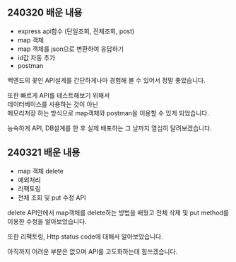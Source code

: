 ## 240320 배운 내용

- express api함수 (단일조회, 전체조회, post)
- map 객체
- map 객체를 json으로 변환하여 응답하기
- id값 자동 추가
- postman

백엔드의 꽃인 API설계를 간단하게나마 경험해 볼 수 있어서 정말 좋았습니다.

또한 빠르게 API를 테스트해보기 위해서  
데이터베이스를 사용하는 것이 아닌  
메모리저장 하는 방식으로 map객체와 postman을 이용할 수 있게 되었습니다.

능숙하게 API, DB설계를 한 후 실제 배포하는 그 날까지 열심히 달려보겠습니다.

## 240321 배운 내용

- map 객체 delete
- 예외처리
- 리팩토링
- 전체 조회 및 put 수정 API

delete API안에서 map객체를 delete하는 방법을 배웠고
전체 삭제 및 put method를 이용한 수정을 알아보았습니다.

또한
리팩토링, Http status code에 대해서 알아보았습니다.

아직까지 어려운 부분은 없으며 API를 고도화하는데 힘쓰겠습니다.

